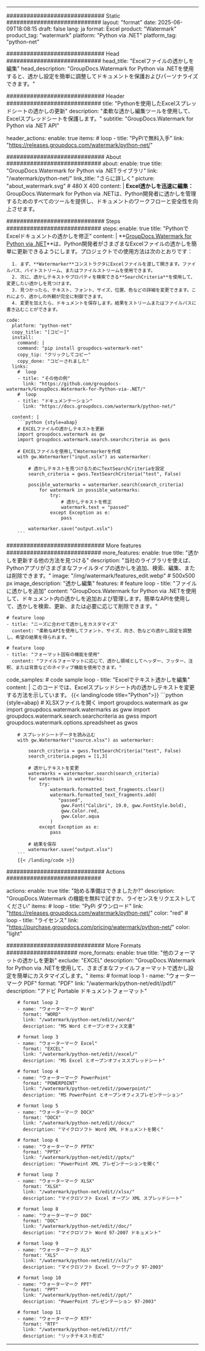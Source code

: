 
---
############################# Static ############################
layout: "format"
date:  2025-06-09T18:08:15
draft: false
lang: ja
format: Excel
product: "Watermark"
product_tag: "watermark"
platform: "Python via .NET"
platform_tag: "python-net"

############################# Head ############################
head_title: "Excelファイルの透かしを編集"
head_description: "GroupDocs.Watermark for Python via .NETを使用すると、透かし設定を簡単に調整してドキュメントを保護およびパーソナライズできます。"

############################# Header ############################
title: "Pythonを使用したExcelスプレッドシートの透かしの更新" 
description: "柔軟な透かし編集ツールを使用して、Excelスプレッドシートを保護します。"
subtitle: "GroupDocs.Watermark for Python via .NET API" 

header_actions:
  enable: true
  items:
    #  loop
    - title: "PyPiで無料入手"
      link: "https://releases.groupdocs.com/watermark/python-net/"
      
############################# About ############################
about:
    enable: true
    title: "GroupDocs.Watermark for Python via .NETライブラリ"
    link: "/watermark/python-net/"
    link_title: "さらに詳しく"
    picture: "about_watermark.svg" # 480 X 400
    content: |
       **Excel透かしを迅速に編集：** GroupDocs.Watermark for Python via .NETは、Python開発者に透かしを管理するためのすべてのツールを提供し、ドキュメントのワークフローと安全性を向上させます。

############################# Steps ############################
steps:
    enable: true
    title: "PythonでExcelドキュメントの透かしを修正"
    content: |
      **[GroupDocs.Watermark for Python via .NET](https://products.groupdocs.com/watermark/python-net/)**は、Python開発者がさまざまなExcelファイルの透かしを簡単に更新できるようにします。プロジェクトでの使用方法は次のとおりです：
      
      1. まず、**Watermarker**コンストラクタにExcelファイルを渡して開きます。ファイルパス、バイトストリーム、またはファイルストリームを使用できます。
      2. 次に、透かしテキストやプロパティを検索できる**SearchCriteria**を使用して、変更したい透かしを見つけます。
      3. 見つかったら、テキスト、フォント、サイズ、位置、色などの詳細を変更できます。これにより、透かしの外観が完全に制御できます。
      4. 変更を加えたら、ドキュメントを保存します。結果をストリームまたはファイルパスに書き込むことができます。
   
    code:
      platform: "python-net"
      copy_title: "[コピー]"
      install:
        command: |
        command: "pip install groupdocs-watermark-net"
        copy_tip: "クリックしてコピー"
        copy_done: "コピーされました"
      links:
        #  loop
        - title: "その他の例"
          link: "https://github.com/groupdocs-watermark/GroupDocs.Watermark-for-Python-via-.NET/"
        #  loop
        - title: "ドキュメンテーション"
          link: "https://docs.groupdocs.com/watermark/python-net/"
          
      content: |
        ```python {style=abap}
        # EXCELファイルの透かしテキストを更新
        import groupdocs.watermark as gw
        import groupdocs.watermark.search.searchcriteria as gwss

        # EXCELファイルを使用してWatermarkerを作成
        with gw.Watermarker("input.xslx") as watermarker:

            # 透かしテキストを見つけるためにTextSearchCriteriaを設定
            search_criteria = gwss.TextSearchCriteria("test", False)

            possible_watermarks = watermarker.search(search_criteria)
                for watermark in possible_watermarks:
                    try:
                        # 透かしテキストを修正
                        watermark.text = "passed"
                    except Exception as e:
                        pass
            
            watermarker.save("output.xslx")
        ```            

############################# More features ############################
more_features:
  enable: true
  title: "透かしを更新する他の方法を見つける"
  description: "当社のライブラリを使えば、Pythonアプリがさまざまなファイルタイプの透かしを追加、検索、編集、または削除できます。"
  image: "/img/watermark/features_edit.webp" # 500x500 px
  image_description: "透かし編集"
  features:
    # feature loop
    - title: "ファイルに透かしを追加"
      content: "GroupDocs.Watermark for Python via .NETを使用して、ドキュメント内の透かしを追加および管理します。簡単なAPIを使用して、透かしを検索、更新、または必要に応じて削除できます。"

    # feature loop
    - title: "ニーズに合わせて透かしをカスタマイズ"
      content: "柔軟なAPIを使用してフォント、サイズ、向き、色などの透かし設定を調整し、希望の結果を得られます。"

    # feature loop
    - title: "フォーマット固有の機能を使用"
      content: "ファイルフォーマットに応じて、透かし領域としてヘッダー、フッター、注釈、または背景などのネイティブ機能を使用できます。"
      
  code_samples:
    # code sample loop
    - title: "Excelでテキスト透かしを編集"
      content: |
        このコードでは、Excelスプレッドシート内の透かしテキストを変更する方法を示しています。
        {{< landing/code title="Python">}}
        ```python {style=abap}
        # XLSXファイルを開く
        import groupdocs.watermark as gw
        import groupdocs.watermark.watermarks as gww
        import groupdocs.watermark.search.searchcriteria as gwss
        import groupdocs.watermark.options.spreadsheet as gwos

        # スプレッドシートデータを読み込む
        with gw.Watermarker("source.xlsx") as watermarker:

            search_criteria = gwss.TextSearchCriteria("test", False)
            search_criteria.pages = [1,3]

            # 透かしテキストを変更
            watermarks = watermarker.search(search_criteria)
            for watermark in watermarks:
                try:
                    watermark.formatted_text_fragments.clear()
                    watermark.formatted_text_fragments.add(
                       "passed", 
                        gww.Font("Calibri", 19.0, gww.FontStyle.bold), 
                        gww.Color.red, 
                        gww.Color.aqua
                    )
                except Exception as e:
                    pass
        
            # 結果を保存
            watermarker.save("output.xlsx")
        ```
        {{< /landing/code >}}


############################# Actions ############################

actions:
  enable: true
  title: "始める準備はできましたか?"
  description: "GroupDocs.Watermark の機能を無料で試すか、ライセンスをリクエストしてください"
  items:
    #  loop
    - title: "PyPi ダウンロード"
      link: "https://releases.groupdocs.com/watermark/python-net/"
      color: "red"
        #  loop
    - title: "ライセンス"
      link: "https://purchase.groupdocs.com/pricing/watermark/python-net/"
      color: "light"


############################# More Formats #####################
more_formats:
    enable: true
    title: "他のフォーマットの透かしを更新"
    exclude: "EXCEL"
    description: "GroupDocs.Watermark for Python via .NETを使用して、さまざまなファイルフォーマットで透かし設定を簡単にカスタマイズします。"
    items: 
        # format loop 1
        - name: "ウォーターマーク PDF"
          format: "PDF"
          link: "/watermark/python-net/edit//pdf/"
          description: "アドビ Portable ドキュメントフォーマット"

        # format loop 2
        - name: "ウォーターマーク Word"
          format: "WORD"
          link: "/watermark/python-net/edit//word/"
          description: "MS Word とオープンオフィス文書"
          
        # format loop 3
        - name: "ウォーターマーク Excel"
          format: "EXCEL"
          link: "/watermark/python-net/edit//excel/"
          description: "MS Excel とオープンオフィススプレッドシート"

        # format loop 4
        - name: "ウォーターマーク PowerPoint"
          format: "POWERPOINT"
          link: "/watermark/python-net/edit//powerpoint/"
          description: "MS PowerPoint とオープンオフィスプレゼンテーション"

        # format loop 5
        - name: "ウォーターマーク DOCX"
          format: "DOCX"
          link: "/watermark/python-net/edit//docx/"
          description: "マイクロソフト Word XML ドキュメントを開く"
          
        # format loop 6
        - name: "ウォーターマーク PPTX"
          format: "PPTX"
          link: "/watermark/python-net/edit//pptx/"
          description: "PowerPoint XML プレゼンテーションを開く"
          
        # format loop 7
        - name: "ウォーターマーク XLSX"
          format: "XLSX"
          link: "/watermark/python-net/edit//xlsx/"
          description: "マイクロソフト Excel オープン XML スプレッドシート"

        # format loop 8
        - name: "ウォーターマーク DOC"
          format: "DOC"
          link: "/watermark/python-net/edit//doc/"
          description: "マイクロソフト Word 97-2007 ドキュメント"

        # format loop 9
        - name: "ウォーターマーク XLS"
          format: "XLS"
          link: "/watermark/python-net/edit//xls/"
          description: "マイクロソフト Excel ワークブック 97-2003"

        # format loop 10
        - name: "ウォーターマーク PPT"
          format: "PPT"
          link: "/watermark/python-net/edit//ppt/"
          description: "PowerPoint プレゼンテーション 97-2003"

        # format loop 11
        - name: "ウォーターマーク RTF"
          format: "RTF"
          link: "/watermark/python-net/edit//rtf/"
          description: "リッチテキスト形式"

---